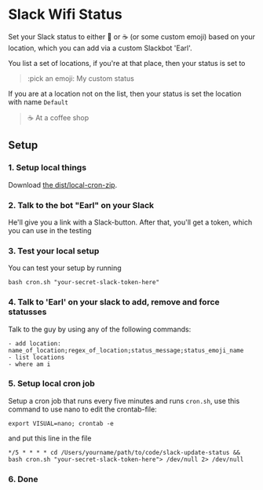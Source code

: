 # Slack Wifi Status

Set your Slack status to either :house_with_garden: or :coffee: (or some custom emoji) based on your location, which you can add via a custom Slackbot 'Earl'.

You list a set of locations, if you're at that place, then your status is set to

> :pick an emoji: My custom status

If you are at a location not on the list, then your status is set the location with name `Default`

> :coffee: At a coffee shop


## Setup

### 1. Setup local things
Download [the dist/local-cron-zip](https://github.com/mantebridts/slack-update-status/blob/master/dist/cron-1.0.1-osx.tar.gz).

### 2. Talk to the bot "Earl" on your Slack
He'll give you a link with a Slack-button. After that, you'll get a token, which you can use in the testing

### 3. Test your local setup
You can test your setup by running
```
bash cron.sh "your-secret-slack-token-here"
```

### 4. Talk to 'Earl' on your slack to add, remove and force statusses
Talk to the guy by using any of the following commands:
```
- add location: name_of_location;regex_of_location;status_message;status_emoji_name
- list locations
- where am i
```

### 5. Setup local cron job

Setup a cron job that runs every five minutes and runs `cron.sh`, use this command to use nano to edit the crontab-file:

```export VISUAL=nano; crontab -e```

and put this line in the file

```
*/5 * * * * cd /Users/yourname/path/to/code/slack-update-status && bash cron.sh "your-secret-slack-token-here"> /dev/null 2> /dev/null
```

### 6. Done
